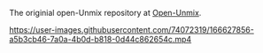 The originial open-Unmix repository at [Open-Unmix](https://github.com/sigsep/open-unmix-pytorch).




https://user-images.githubusercontent.com/74072319/166627856-a5b3cb46-7a0a-4b0d-b818-0d44c862654c.mp4


